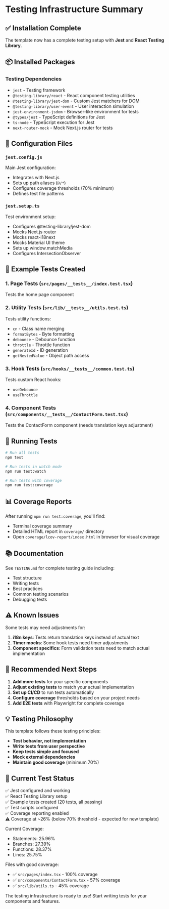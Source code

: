 # Testing Infrastructure Summary

## ✅ Installation Complete

The template now has a complete testing setup with **Jest** and **React Testing Library**.

## 📦 Installed Packages

### Testing Dependencies
- `jest` - Testing framework
- `@testing-library/react` - React component testing utilities
- `@testing-library/jest-dom` - Custom Jest matchers for DOM
- `@testing-library/user-event` - User interaction simulation
- `jest-environment-jsdom` - Browser-like environment for tests
- `@types/jest` - TypeScript definitions for Jest
- `ts-node` - TypeScript execution for Jest
- `next-router-mock` - Mock Next.js router for tests

## 📝 Configuration Files

### `jest.config.js`
Main Jest configuration:
- Integrates with Next.js
- Sets up path aliases (`@/*`)
- Configures coverage thresholds (70% minimum)
- Defines test file patterns

### `jest.setup.ts`
Test environment setup:
- Configures @testing-library/jest-dom
- Mocks Next.js router
- Mocks react-i18next
- Mocks Material UI theme
- Sets up window.matchMedia
- Configures IntersectionObserver

## 🧪 Example Tests Created

### 1. **Page Tests** (`src/pages/__tests__/index.test.tsx`)
Tests the home page component

### 2. **Utility Tests** (`src/lib/__tests__/utils.test.ts`)
Tests utility functions:
- `cn` - Class name merging
- `formatBytes` - Byte formatting
- `debounce` - Debounce function
- `throttle` - Throttle function
- `generateId` - ID generation
- `getNestedValue` - Object path access

### 3. **Hook Tests** (`src/hooks/__tests__/common.test.ts`)
Tests custom React hooks:
- `useDebounce`
- `useThrottle`

### 4. **Component Tests** (`src/components/__tests__/ContactForm.test.tsx`)
Tests the ContactForm component (needs translation keys adjustment)

## 🚀 Running Tests

```bash
# Run all tests
npm test

# Run tests in watch mode
npm run test:watch

# Run tests with coverage
npm run test:coverage
```

## 📊 Coverage Reports

After running `npm run test:coverage`, you'll find:
- Terminal coverage summary
- Detailed HTML report in `coverage/` directory
- Open `coverage/lcov-report/index.html` in browser for visual coverage

## 📚 Documentation

See `TESTING.md` for complete testing guide including:
- Test structure
- Writing tests
- Best practices
- Common testing scenarios
- Debugging tests

## ⚠️ Known Issues

Some tests may need adjustments for:
1. **i18n keys**: Tests return translation keys instead of actual text
2. **Timer mocks**: Some hook tests need timer adjustments
3. **Component specifics**: Form validation tests need to match actual implementation

## 🔧 Recommended Next Steps

1. **Add more tests** for your specific components
2. **Adjust existing tests** to match your actual implementation
3. **Set up CI/CD** to run tests automatically
4. **Configure coverage** thresholds based on your project needs
5. **Add E2E tests** with Playwright for complete coverage

## 💡 Testing Philosophy

This template follows these testing principles:
- **Test behavior, not implementation**
- **Write tests from user perspective**
- **Keep tests simple and focused**
- **Mock external dependencies**
- **Maintain good coverage** (minimum 70%)

## 🎯 Current Test Status

✅ Jest configured and working  
✅ React Testing Library setup  
✅ Example tests created (20 tests, all passing)  
✅ Test scripts configured  
✅ Coverage reporting enabled  
⚠️ Coverage at ~26% (below 70% threshold - expected for new template)

Current Coverage:
- Statements: 25.96%
- Branches: 27.39%
- Functions: 28.37%
- Lines: 25.75%

Files with good coverage:
- ✅ `src/pages/index.tsx` - 100% coverage
- ✅ `src/components/ContactForm.tsx` - 57% coverage
- ✅ `src/lib/utils.ts` - 45% coverage

The testing infrastructure is ready to use! Start writing tests for your components and features.
